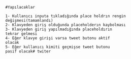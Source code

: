     #Yapılacaklar

    1- Kullanıcı inputa tıkladığında place holdrın rengin değişmesi(tamamlandı)
    2- Klavyeden giriş olduğunda placeholderın kaybolması
    3- Klavyeden giriş yapılmadığında placeholdırın 
    tekrar gelmesi
    4- Eğer klavye girişi varsa tweet butonu aktif
    olacak
    5- Eğer kullanıcı kimiti geçmişse tweet butonu 
    pasif olacak#   t w i t e r  
 